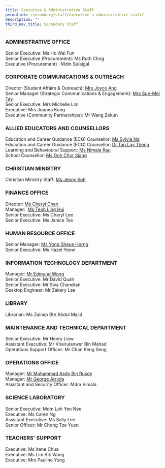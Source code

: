 ```yaml
---
title: Executive & Administrative Staff
permalink: /secondary/staff/executive-n-administrative-staff/
description: ""
third_nav_title: Secondary Staff
---
```

### **ADMINISTRATIVE OFFICE**

Senior Executive: Ms Ho Wai Fun  
Senior Executive (Procurement): Ms Ruth Chng  
Executive (Procurement) : Mdm Sulaigal  

### **CORPORATE COMMUNICATIONS & OUTREACH**

Director (Student Affairs & Outreach): [Mrs Joyce Ang](mailto:joyce_ang_a@schools.gov.sg)  
Senior Manager (Strategic Communications & Engagement): [Mrs Sue-Mei Tay](mailto:tay_sue-mei@schools.gov.sg)  
Senior Executive: Mrs Michelle Lim  
Executive: Mrs Joanna Kong  
Executive (Community Partnerships): Mr Wang Zekun

### **ALLIED EDUCATORS AND COUNSELLORS**

Education and Career Guidance (ECG) Counsellor: [Ms Sylvia Ng](mailto:sylvia_ng_pik_san@schools.gov.sg)  
Education and Career Guidance (ECG) Counsellor: [Dr Tan Lay Theng](mailto:tan_lay_theng@schools.gov.sg)  
Learning and Behavioural Support: [Ms Nimala Rau](mailto:Nimala_Mokhna_Rau@schools.gov.sg)  
School Counsellor: [Ms Goh Chor Siang](mailto:goh_chor_siang@schools.gov.sg)  

### **CHRISTIAN MINISTRY**

Christian Ministry Staff: [Ms Jenny Koh](mailto:jenny_koh@mgs.sch.edu.sg)  

### **FINANCE OFFICE**

Director: [Ms Cheryl Chan](mailto:cheryl_chan_hp@schools.gov.sg)  
Manager:  [Ms Teoh Ling Hui](mailto:teoh_ling_hui@schools.gov.sg)  
Senior Executive: Ms Charyl Lee  
Senior Executive: Ms Janice Teo  

### **HUMAN RESOURCE OFFICE**

Senior Manager: [Ms Yong Sheue Horng](mailto:yong_sheue_horng@schools.gov.sg)  
Senior Executive: Ms Hazel Yeow  

### **INFORMATION TECHNOLOGY DEPARTMENT**

Manager: [Mr Edmund Wong](mailto:edmund_wong@schools.gov.sg)  
Senior Executive: Mr David Quah  
Senior Executive: Mr Siva Chandran  
Desktop Engineer: Mr Zakery Lee 

### **LIBRARY**

Librarian: Ms Zainap Bte Abdul Majid  

### **MAINTENANCE AND TECHNICAL DEPARTMENT**

Senior Executive: Mr Henry Liow  
Assistant Executive: Mr Khairulanwar Bin Mahad  
Operations Support Officer: Mr Chan Keng Seng

### **OPERATIONS OFFICE**

Manager: [Mr Muhammad Asdy Bin Rusdy](mailto:muhammad_asdy_rusdi@schools.gov.sg)  
Manager: [Mr George Arriola](mailto:George_Ulric_Arriola@schools.gov.sg)  
Assistant and Security Officer: Mdm Vimala  

### **SCIENCE LABORATORY**

Senior Executive: Mdm Loh Yen Nee  
Executive: Ms Caren Ng  
Assistant Executive: Ms Sally Lee  
Senior Officer: Mr Chong Tze Yuen  

### **TEACHERS' SUPPORT**

Executive: Ms Irene Chua  
Executive: Ms Lim Aik Wang  
Executive: Mrs Pauline Yong